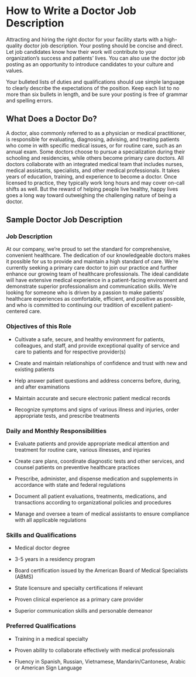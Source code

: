 
# How to Write a Doctor Job Description

Attracting and hiring the right doctor for your facility starts with a high-quality doctor job description. Your posting should be concise and direct. Let job candidates know how their work will contribute to your organization’s success and patients’ lives. You can also use the doctor job posting as an opportunity to introduce candidates to your culture and values.

Your bulleted lists of duties and qualifications should use simple language to clearly describe the expectations of the position. Keep each list to no more than six bullets in length, and be sure your posting is free of grammar and spelling errors.
## What Does a Doctor Do?

A doctor, also commonly referred to as a physician or medical practitioner, is responsible for evaluating, diagnosing, advising, and treating patients who come in with specific medical issues, or for routine care, such as an annual exam. Some doctors choose to pursue a specialization during their schooling and residencies, while others become primary care doctors. All doctors collaborate with an integrated medical team that includes nurses, medical assistants, specialists, and other medical professionals. It takes years of education, training, and experience to become a doctor. Once licensed to practice, they typically work long hours and may cover on-call shifts as well. But the reward of helping people live healthy, happy lives goes a long way toward outweighing the challenging nature of being a doctor.
## Sample Doctor Job Description

### Job Description

At our company, we’re proud to set the standard for comprehensive, convenient healthcare. The dedication of our knowledgeable doctors makes it possible for us to provide and maintain a high standard of care. We’re currently seeking a primary care doctor to join our practice and further enhance our growing team of healthcare professionals. The ideal candidate will have extensive medical experience in a patient-facing environment and demonstrate superior professionalism and communication skills. We’re looking for someone who is driven by a passion to make patients’ healthcare experiences as comfortable, efficient, and positive as possible, and who is committed to continuing our tradition of excellent patient-centered care.

### Objectives of this Role

* Cultivate a safe, secure, and healthy environment for patients, colleagues, and staff, and provide exceptional quality of service and care to patients and for respective provider(s)

* Create and maintain relationships of confidence and trust with new and existing patients

* Help answer patient questions and address concerns before, during, and after examinations

* Maintain accurate and secure electronic patient medical records

* Recognize symptoms and signs of various illness and injuries, order appropriate tests, and prescribe treatments

### Daily and Monthly Responsibilities

* Evaluate patients and provide appropriate medical attention and treatment for routine care, various illnesses, and injuries

* Create care plans, coordinate diagnostic tests and other services, and counsel patients on preventive healthcare practices

* Prescribe, administer, and dispense medication and supplements in accordance with state and federal regulations

* Document all patient evaluations, treatments, medications, and transactions according to organizational policies and procedures

* Manage and oversee a team of medical assistants to ensure compliance with all applicable regulations

### Skills and Qualifications

* Medical doctor degree

* 3-5 years in a residency program

* Board certification issued by the American Board of Medical Specialists (ABMS)

* State licensure and specialty certifications if relevant

* Proven clinical experience as a primary care provider

* Superior communication skills and personable demeanor

### Preferred Qualifications

* Training in a medical specialty

* Proven ability to collaborate effectively with medical professionals

* Fluency in Spanish, Russian, Vietnamese, Mandarin/Cantonese, Arabic or American Sign Language
